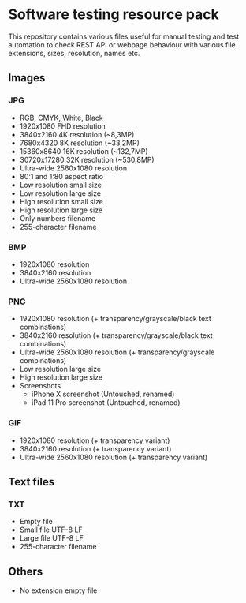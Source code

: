 # Software testing resource pack
This repository contains various files useful for manual testing and test automation to check REST API or webpage behaviour with various file extensions, sizes, resolution, names etc. 

## Images
### JPG
- RGB, CMYK, White, Black
- 1920x1080 FHD resolution
- 3840x2160 4K resolution (~8,3MP)
- 7680x4320 8K resolution (~33,2MP)
- 15360x8640 16K resolution (~132,7MP)
- 30720x17280 32K resolution (~530,8MP)
- Ultra-wide 2560x1080 resolution
- 80:1 and 1:80 aspect ratio
- Low resolution small size
- Low resolution large size
- High resolution small size
- High resolution large size
- Only numbers filename
- 255-character filename

### BMP
- 1920x1080 resolution
- 3840x2160 resolution
- Ultra-wide 2560x1080 resolution

### PNG
- 1920x1080 resolution (+ transparency/grayscale/black text combinations)
- 3840x2160 resolution (+ transparency/grayscale/black text combinations)
- Ultra-wide 2560x1080 resolution (+ transparency/grayscale combinations)
- Low resolution large size
- High resolution large size
- Screenshots
     - iPhone X screenshot (Untouched, renamed)
     - iPad 11 Pro screenshot (Untouched, renamed)

### GIF
- 1920x1080 resolution (+ transparency variant)
- 3840x2160 resolution (+ transparency variant)
- Ultra-wide 2560x1080 resolution (+ transparency variant)

## Text files
### TXT
- Empty file
- Small file UTF-8 LF
- Large file UTF-8 LF
- 255-character filename

## Others
- No extension empty file
